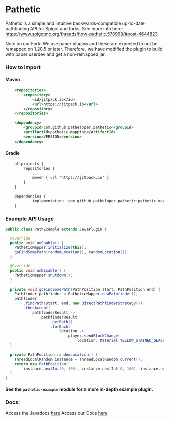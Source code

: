 # Pathetic

Pathetic is a simple and intuitive backwards-compatible up-to-date pathfinding API for Spigot and forks.
See more info here: https://www.spigotmc.org/threads/how-pathetic.578998/#post-4644823

Note on our Fork: We use paper plugins and these are expected to not be remapped on 1.20.5 or later.
Therefore, we have modified the plugin to build with paper userdev and get a non-remapped jar.

### How to import

#### Maven
```xml
	<repositories>
		<repository>
		    <id>jitpack.io</id>
		    <url>https://jitpack.io</url>
		</repository>
	</repositories>
 
	<dependency>
	    <groupId>com.github.patheloper.pathetic</groupId>
	    <artifactId>pathetic-mapping</artifactId>
	    <version>VERSION</version>
	</dependency>
```

#### Gradle
```xml
	allprojects {
		repositories {
			...
			maven { url 'https://jitpack.io' }
		}
	}
    
	dependencies {
	        implementation 'com.github.patheloper.pathetic:pathetic-mapping:VERSION'
	}
```

### Example API Usage
```java
public class PathExample extends JavaPlugin {

  @Override
  public void onEnable() {
    PatheticMapper.initialize(this);
    goFindSomePath(randomLocation(), randomLocation());
  }

  @Override
  public void onDisable() {
    PatheticMapper.shutdown();
  }

  private void goFindSomePath(PathPosition start, PathPosition end) {
    Pathfinder pathfinder = PatheticMapper.newPathfinder();
    pathfinder
        .findPath(start, end, new DirectPathfinderStrategy())
        .thenAccept(
            pathfinderResult ->
                pathfinderResult
                    .getPath()
                    .forEach(
                        location ->
                            player.sendBlockChange(
                                location, Material.YELLOW_STAINED_GLASS.createBlockData())));
  }

  private PathPosition randomLocation() {
    ThreadLocalRandom instance = ThreadLocalRandom.current();
    return new PathPosition(
        instance.nextInt(0, 100), instance.nextInt(0, 100), instance.nextInt(0, 100));
  }
}

```

#### See the `pathetic-example` module for a more in-depth example plugin.

### Docs:
Access the Javadocs [here](https://javadocs.pathetic.ollieee.xyz/)
Access our Docs [here](https://docs.pathetic.ollieee.xyz/)
